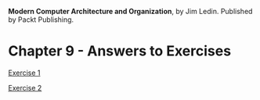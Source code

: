 __Modern Computer Architecture and Organization__, by Jim Ledin. Published by Packt Publishing.
# Chapter 9 - Answers to Exercises

[Exercise 1](Ex__1_float_format.md)

[Exercise 2](Ex__2_double_format.md)
